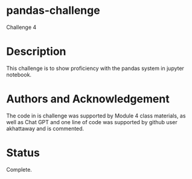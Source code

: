 # pandas-challenge
Challenge 4

# Description
This challenge is to show proficiency with the pandas system in jupyter notebook.

# Authors and Acknowledgement
The code in is challenge was supported by Module 4 class materials, as well as Chat GPT and one line of code was supported by github user akhattaway and is commented.

# Status
Complete.
